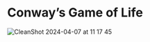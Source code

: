 # Conway’s Game of Life

![CleanShot 2024-04-07 at 11 17 45](https://github.com/Vl4d1s/conways-game-of-life/assets/42187212/032fcd66-6b7a-4a47-9659-ef3d4cb320b3)
